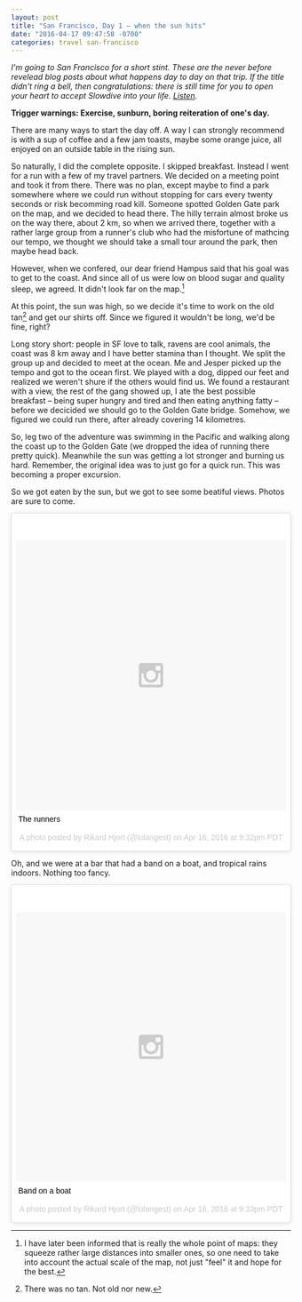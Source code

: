 ```yaml
---
layout: post
title: "San Francisco, Day 1 – when the sun hits"
date: "2016-04-17 09:47:58 -0700"
categories: travel san-francisco
---
```


*I'm going to San Francisco for a short stint. These are the never before revelead blog posts about what happens day to day on that trip. If the title didn't ring a bell, then congratulations: there is still time for you to open your heart to accept Slowdive into your life. [Listen][slowdive].*

**Trigger warnings: Exercise, sunburn, boring reiteration of one's day.**

There are many ways to start the day off. A way I can strongly recommend is with a sup of coffee and a few jam toasts, maybe some orange juice, all enjoyed on an outside table in the rising sun.

So naturally, I did the complete opposite. I skipped breakfast. Instead I went for a run with a few of my travel partners. We decided on a meeting point and took it from there. There was no plan, except maybe to find a park somewhere where we could run without stopping for cars every twenty seconds or risk becomming road kill. Someone spotted Golden Gate park on the map, and we decided to head there. The hilly terrain almost broke us on the way there, about 2 km, so when we arrived there, together with a rather large group from a runner's club who had the misfortune of mathcing our tempo, we thought we should take a small tour around the park, then maybe head back.

However, when we confered, our dear friend Hampus said that his goal was to get to the coast. And since all of us were low on blood sugar and quality sleep, we agreed. It didn't look far on the map.[^maps] 

At this point, the sun was high, so we decide it's time to work on the old tan[^tan] and get our shirts off. Since we figured it wouldn't be long, we'd be fine, right?

Long story short: people in SF love to talk, ravens are cool animals, the coast was 8 km away and I have better stamina than I thought. We split the group up and decided to meet at the ocean. Me and Jesper picked up the tempo and got to the ocean first. We played with a dog, dipped our feet and realized we weren't shure if the others would find us. We found a restaurant with a view, the rest of the gang showed up, I ate the best possible breakfast – being super hungry and tired and then eating anything fatty – before we decicided we should go to the Golden Gate bridge. Somehow, we figured we could run there, after already covering 14 kilometres.

So, leg two of the adventure was swimming in the Pacific and walking along the coast up to the Golden Gate (we dropped the idea of running there pretty quick). Meanwhile the sun was getting a lot stronger and burning us hard. Remember, the original idea was to just go for a quick run. This was becoming a proper excursion.

So we got eaten by the sun, but we got to see some beatiful views. Photos are sure to come.

<blockquote class="instagram-media" data-instgrm-captioned data-instgrm-version="6" style=" background:#FFF; border:0; border-radius:3px; box-shadow:0 0 1px 0 rgba(0,0,0,0.5),0 1px 10px 0 rgba(0,0,0,0.15); margin: 1px; max-width:658px; padding:0; width:99.375%; width:-webkit-calc(100% - 2px); width:calc(100% - 2px);"><div style="padding:8px;"> <div style=" background:#F8F8F8; line-height:0; margin-top:40px; padding:50.0% 0; text-align:center; width:100%;"> <div style=" background:url(data:image/png;base64,iVBORw0KGgoAAAANSUhEUgAAACwAAAAsCAMAAAApWqozAAAAGFBMVEUiIiI9PT0eHh4gIB4hIBkcHBwcHBwcHBydr+JQAAAACHRSTlMABA4YHyQsM5jtaMwAAADfSURBVDjL7ZVBEgMhCAQBAf//42xcNbpAqakcM0ftUmFAAIBE81IqBJdS3lS6zs3bIpB9WED3YYXFPmHRfT8sgyrCP1x8uEUxLMzNWElFOYCV6mHWWwMzdPEKHlhLw7NWJqkHc4uIZphavDzA2JPzUDsBZziNae2S6owH8xPmX8G7zzgKEOPUoYHvGz1TBCxMkd3kwNVbU0gKHkx+iZILf77IofhrY1nYFnB/lQPb79drWOyJVa/DAvg9B/rLB4cC+Nqgdz/TvBbBnr6GBReqn/nRmDgaQEej7WhonozjF+Y2I/fZou/qAAAAAElFTkSuQmCC); display:block; height:44px; margin:0 auto -44px; position:relative; top:-22px; width:44px;"></div></div> <p style=" margin:8px 0 0 0; padding:0 4px;"> <a href="https://www.instagram.com/p/BESb6lXuW7x/" style=" color:#000; font-family:Arial,sans-serif; font-size:14px; font-style:normal; font-weight:normal; line-height:17px; text-decoration:none; word-wrap:break-word;" target="_blank">The runners</a></p> <p style=" color:#c9c8cd; font-family:Arial,sans-serif; font-size:14px; line-height:17px; margin-bottom:0; margin-top:8px; overflow:hidden; padding:8px 0 7px; text-align:center; text-overflow:ellipsis; white-space:nowrap;">A photo posted by Rikard Hjort (@lolangest) on <time style=" font-family:Arial,sans-serif; font-size:14px; line-height:17px;" datetime="2016-04-17T04:32:05+00:00">Apr 16, 2016 at 9:32pm PDT</time></p></div></blockquote>
<script async defer src="//platform.instagram.com/en_US/embeds.js"></script>

Oh, and we were at a bar that had a band on a boat, and tropical rains indoors. Nothing too fancy.

<blockquote class="instagram-media" data-instgrm-captioned data-instgrm-version="6" style=" background:#FFF; border:0; border-radius:3px; box-shadow:0 0 1px 0 rgba(0,0,0,0.5),0 1px 10px 0 rgba(0,0,0,0.15); margin: 1px; max-width:658px; padding:0; width:99.375%; width:-webkit-calc(100% - 2px); width:calc(100% - 2px);"><div style="padding:8px;"> <div style=" background:#F8F8F8; line-height:0; margin-top:40px; padding:50.0% 0; text-align:center; width:100%;"> <div style=" background:url(data:image/png;base64,iVBORw0KGgoAAAANSUhEUgAAACwAAAAsCAMAAAApWqozAAAAGFBMVEUiIiI9PT0eHh4gIB4hIBkcHBwcHBwcHBydr+JQAAAACHRSTlMABA4YHyQsM5jtaMwAAADfSURBVDjL7ZVBEgMhCAQBAf//42xcNbpAqakcM0ftUmFAAIBE81IqBJdS3lS6zs3bIpB9WED3YYXFPmHRfT8sgyrCP1x8uEUxLMzNWElFOYCV6mHWWwMzdPEKHlhLw7NWJqkHc4uIZphavDzA2JPzUDsBZziNae2S6owH8xPmX8G7zzgKEOPUoYHvGz1TBCxMkd3kwNVbU0gKHkx+iZILf77IofhrY1nYFnB/lQPb79drWOyJVa/DAvg9B/rLB4cC+Nqgdz/TvBbBnr6GBReqn/nRmDgaQEej7WhonozjF+Y2I/fZou/qAAAAAElFTkSuQmCC); display:block; height:44px; margin:0 auto -44px; position:relative; top:-22px; width:44px;"></div></div> <p style=" margin:8px 0 0 0; padding:0 4px;"> <a href="https://www.instagram.com/p/BEScHwRuW8N/" style=" color:#000; font-family:Arial,sans-serif; font-size:14px; font-style:normal; font-weight:normal; line-height:17px; text-decoration:none; word-wrap:break-word;" target="_blank">Band on a boat</a></p> <p style=" color:#c9c8cd; font-family:Arial,sans-serif; font-size:14px; line-height:17px; margin-bottom:0; margin-top:8px; overflow:hidden; padding:8px 0 7px; text-align:center; text-overflow:ellipsis; white-space:nowrap;">A photo posted by Rikard Hjort (@lolangest) on <time style=" font-family:Arial,sans-serif; font-size:14px; line-height:17px;" datetime="2016-04-17T04:33:53+00:00">Apr 16, 2016 at 9:33pm PDT</time></p></div></blockquote>
<script async defer src="//platform.instagram.com/en_US/embeds.js"></script>

[slowdive]: https://open.spotify.com/track/7wE4l1GNxjE2kOmlsx0PcA

[^tan]: There was no tan. Not old nor new.
[^maps]: I have later been informed that is really the whole point of maps: they squeeze rather large distances into smaller ones, so one need to take into account the actual scale of the map, not just "feel" it and hope for the best.
